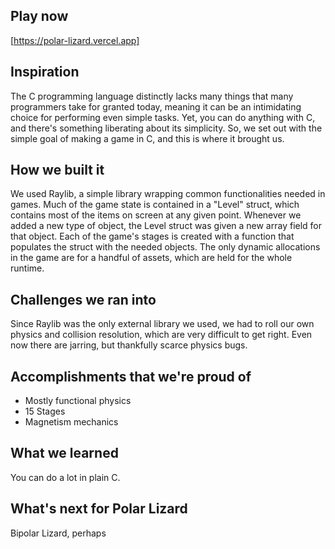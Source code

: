 ## Play now
[https://polar-lizard.vercel.app]

## Inspiration
The C programming language distinctly lacks many things that many programmers take for granted today, meaning it can be an intimidating choice for performing even simple tasks. Yet, you can do anything with C, and there's something liberating about its simplicity. So, we set out with the simple goal of making a game in C, and this is where it brought us.
## How we built it
We used Raylib, a simple library wrapping common functionalities needed in games. Much of the game state is contained in a "Level" struct, which contains most of the items on screen at any given point. Whenever we added a new type of object, the Level struct was given a new array field for that object. Each of the game's stages is created with a function that populates the struct with the needed objects. The only dynamic allocations in the game are for a handful of assets, which are held for the whole runtime.
## Challenges we ran into
Since Raylib was the only external library we used, we had to roll our own physics and collision resolution, which are very difficult to get right. Even now there are jarring, but thankfully scarce physics bugs.
## Accomplishments that we're proud of
- Mostly functional physics
- 15 Stages
- Magnetism mechanics

## What we learned
You can do a lot in plain C.
## What's next for Polar Lizard
Bipolar Lizard, perhaps

